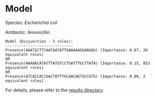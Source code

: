 
# Model

Species: *Escherichia coli*

Antibiotic: Amoxicillin

```
Model (Disjunction - 3 rules):
------------------------------
Presence(AAATGCTTCAATAATATTGAAAAAGGAAGAG) [Importance: 0.87, 20 equivalent rules]
OR
Presence(AAAAACATATTTATGTCCTGATTTGCTTATA) [Importance: 0.15, 853 equivalent rules]
OR
Presence(ATCACCACCGACTATTTGCAACAGTGCCGTG) [Importance: 0.06, 2 equivalent rules]

```

For details, please refer to the [results directory](../../../../../results/scm_b/escherichia%20coli/amoxicillin/repeat_2/).

